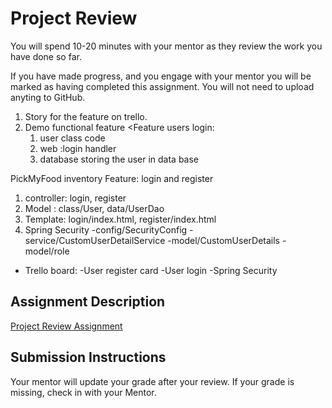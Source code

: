 # Project Review
You will spend 10-20 minutes with your mentor as they review the work you have done so far.

If you have made progress, and you engage with your mentor you will be marked as having completed this assignment. You will not need to upload anyting to GitHub.


1. Story for the feature on trello.
2. Demo functional feature
   <Feature users login:
   1) user class code
   2) web :login handler
   3) database storing the user in data base

PickMyFood inventory 
Feature: login and register
1) controller: login, register
2) Model : class/User, data/UserDao
3) Template: login/index.html, register/index.html
4) Spring Security 
    -config/SecurityConfig
    -service/CustomUserDetailService
    -model/CustomUserDetails
    -model/role
    
* Trello board:
  -User register card
  -User login
  -Spring Security 
              

## Assignment Description

[Project Review Assignment](https://education.launchcode.org/liftoff/modules/assignments/project-review)

## Submission Instructions
Your mentor will update your grade after your review. If your grade is missing, check in with your Mentor.
